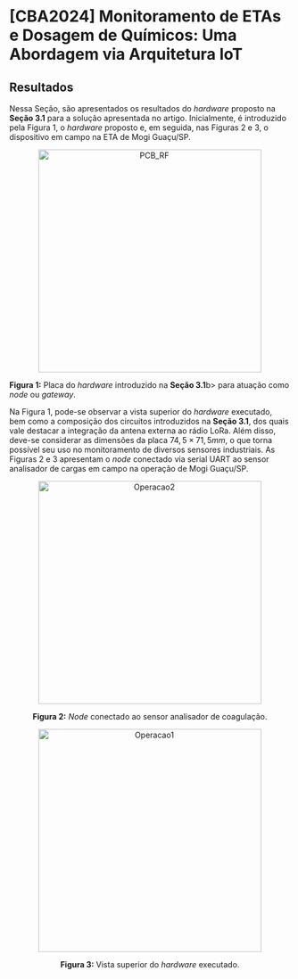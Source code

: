 # [CBA2024] Monitoramento de ETAs e Dosagem de Químicos: Uma Abordagem via Arquitetura IoT

## Resultados

Nessa Seção, são apresentados os resultados do _hardware_ proposto na __Seção 3.1__ para a solução apresentada no artigo. Inicialmente, é introduzido pela Figura 1, o _hardware_ proposto e, em seguida, nas Figuras 2 e 3, o dispositivo em campo na ETA de Mogi Guaçu/SP.

<p align="center">
  <img src="https://github.com/user-attachments/assets/0a6a737a-4fe1-4ac1-a2b9-3f4ec2e0305a" alt="PCB_RF" width="400"/>
  <p><b>Figura 1:</b> Placa do <i>hardware</i> introduzido na <b>Seção 3.1</b>b> para atuação como <i>node</i> ou <i>gateway</i>.</p>
</p>

Na Figura 1, pode-se observar a vista superior do _hardware_ executado, bem como a composição dos circuitos introduzidos na __Seção 3.1__, dos quais vale destacar a integração da antena externa ao rádio LoRa. Além disso, deve-se considerar as dimensões da placa $74,5 \times 71,5 mm$, o que torna possível seu uso no monitoramento de diversos sensores industriais. As Figuras 2 e 3 apresentam o _node_ conectado via serial UART ao sensor analisador de cargas em campo na operação de Mogi Guaçu/SP.

<div align="center">
  <img src="https://github.com/user-attachments/assets/b6733cc1-37bc-4bf8-a86e-6cd8c1582790" alt="Operacao2" width="400"/>
  <p><b>Figura 2:</b> <i>Node</i> conectado ao sensor analisador de coagulação.</p>
</div>

<div align="center">
  <img src="https://github.com/user-attachments/assets/365aa2f1-d0d3-4be2-b421-4409b4330b71" alt="Operacao1" width="400"/>
  <p><b>Figura 3:</b> Vista superior do <i>hardware</i> executado.</p>
</div>
